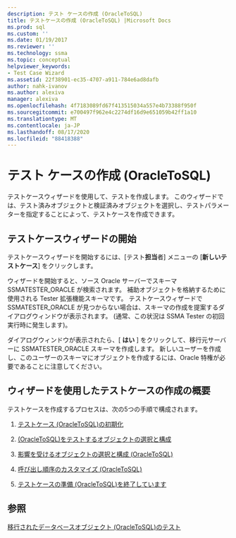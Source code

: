 ```yaml
---
description: テスト ケースの作成 (OracleToSQL)
title: テストケースの作成 (OracleToSQL) |Microsoft Docs
ms.prod: sql
ms.custom: ''
ms.date: 01/19/2017
ms.reviewer: ''
ms.technology: ssma
ms.topic: conceptual
helpviewer_keywords:
- Test Case Wizard
ms.assetid: 22f38901-ec35-4707-a911-784e6ad8dafb
author: nahk-ivanov
ms.author: alexiva
manager: alexiva
ms.openlocfilehash: 4f7183089fd67f413515034a557e4b73388f950f
ms.sourcegitcommit: e700497f962e4c2274df16d9e651059b42ff1a10
ms.translationtype: MT
ms.contentlocale: ja-JP
ms.lasthandoff: 08/17/2020
ms.locfileid: "88418388"
---
```

# <a name="creating-test-cases-oracletosql"></a>テスト ケースの作成 (OracleToSQL)
テストケースウィザードを使用して、テストを作成します。 このウィザードでは、テスト済みオブジェクトと検証済みオブジェクトを選択し、テストパラメーターを指定することによって、テストケースを作成できます。  
  
## <a name="starting-the-test-case-wizard"></a>テストケースウィザードの開始  
テストケースウィザードを開始するには、[テスト**担当**者] メニューの [**新しいテストケース**] をクリックします。  
  
ウィザードを開始すると、ソース Oracle サーバーでスキーマ SSMATESTER_ORACLE が検索されます。 補助オブジェクトを格納するために使用される Tester 拡張機能スキーマです。 テストケースウィザードで SSMATESTER_ORACLE が見つからない場合は、スキーマの作成を提案するダイアログウィンドウが表示されます。 (通常、この状況は SSMA Tester の初回実行時に発生します)。  
  
ダイアログウィンドウが表示されたら、[ **はい** ] をクリックして、移行元サーバーに SSMATESTER_ORACLE スキーマを作成します。 新しいユーザーを作成し、このユーザーのスキーマにオブジェクトを作成するには、Oracle 特権が必要であることに注意してください。  
  
## <a name="overview-of-creating-test-cases-using-the-wizard"></a>ウィザードを使用したテストケースの作成の概要  
テストケースを作成するプロセスは、次の5つの手順で構成されます。  
  
1.  [テストケース &#40;OracleToSQL&#41;の初期化 ](../../ssma/oracle/initializing-test-cases-oracletosql.md)  
  
2.  [&#40;OracleToSQL&#41;をテストするオブジェクトの選択と構成 ](../../ssma/oracle/selecting-and-configuring-objects-to-test-oracletosql.md)  
  
3.  [影響を受けるオブジェクトの選択と構成 &#40;OracleToSQL&#41;](../../ssma/oracle/selecting-and-configuring-affected-objects-oracletosql.md)  
  
4.  [呼び出し順序のカスタマイズ &#40;OracleToSQL&#41;](../../ssma/oracle/customizing-calls-order-oracletosql.md)  
  
5.  [テストケースの準備 &#40;OracleToSQL&#41;を終了しています ](../../ssma/oracle/finishing-test-case-preparation-oracletosql.md)  
  
## <a name="see-also"></a>参照  
[移行されたデータベースオブジェクト &#40;OracleToSQL&#41;のテスト ](../../ssma/oracle/testing-migrated-database-objects-oracletosql.md)  
  

